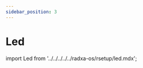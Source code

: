 ```yaml
---
sidebar_position: 3
---
```


# Led

import Led from '../../../../../radxa-os/rsetup/led.mdx';

<Led />
